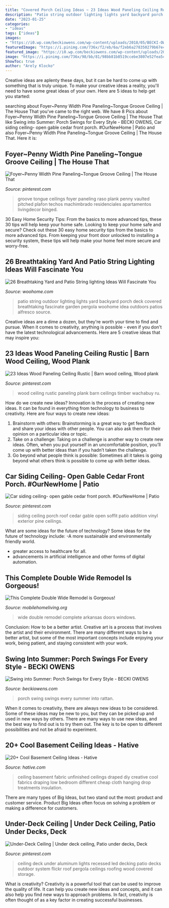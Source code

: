 ```yaml
---
title: "Covered Porch Ceiling Ideas ~ 23 Ideas Wood Paneling Ceiling Rustic"
description: "Patio string outdoor lighting lights yard backyard porch deck covered breathtaking fascinate garden pergola woohome idea outdoors patios alfresco source"
date: "2023-01-25"
categories:
- "ideas"
tags: ["ideas"]
images:
- "https://i0.wp.com/beckiowens.com/wp-content/uploads/2018/05/BECKI-OWENS-Porch-Swings-Rattan.jpg?resize=682%2C1024"
featuredImage: "https://i.pinimg.com/736x/f2/eb/6a/f2eb6a278350279b67e4a32263ae6589.jpg"
featured_image: "https://i0.wp.com/beckiowens.com/wp-content/uploads/2018/05/BECKI-OWENS-Porch-Swings-Rattan.jpg?resize=682%2C1024"
image: "https://i.pinimg.com/736x/98/bb/81/98bb81b8519ccebe3807e52fea5c6e22--decking-ideas-pergola-ideas.jpg"
ShowToc: true
author: "Arely Klocko"
---
```



Creative ideas are aplenty these days, but it can be hard to come up with something that is truly unique. To make your creative ideas a reality, you'll need to have some great ideas of your own. Here are 5 ideas to help get you started: 

	

		
searching about Foyer~Penny Width Pine Paneling~Tongue Groove Ceiling | The House That you've came to the right web. We have 8 Pics about Foyer~Penny Width Pine Paneling~Tongue Groove Ceiling | The House That like Swing into Summer: Porch Swings for Every Style - BECKI OWENS, Car siding ceiling- open gable cedar front porch. #OurNewHome | Patio and also Foyer~Penny Width Pine Paneling~Tongue Groove Ceiling | The House That. Here it is:
		
    
## Foyer~Penny Width Pine Paneling~Tongue Groove Ceiling | The House That

<img loading=lazy src="https://s-media-cache-ak0.pinimg.com/736x/c4/f7/d5/c4f7d51a24b9f5b81519def6b23cc3b3.jpg" onerror="this.onerror=null;this.src='https://tse4.mm.bing.net/th?id=OIP.5IyCF-q2yuX5CCml_0Q7swHaJ3&amp;pid=15.1';" alt="Foyer~Penny Width Pine Paneling~Tongue Groove Ceiling | The House That">

_Source: pinterest.com_

>groove tongue ceilings foyer paneling raso plank penny vaulted pitched plafon techos machimbrado residenciales apartamentos livingdecor binged. 

	

30 Easy Home Security Tips: From the basics to more advanced tips, these 30 tips will help keep your home safe.
Looking to keep your home safe and secure? Check out these 30 easy home security tips from the basics to more advanced tips. From keeping your front door unlocked to installing a security system, these tips will help make your home feel more secure and worry-free.

    
## 26 Breathtaking Yard And Patio String Lighting Ideas Will Fascinate You

<img loading=lazy src="http://www.woohome.com/wp-content/uploads/2015/01/patio-outdoor-string-lights-woohome-23.jpg" onerror="this.onerror=null;this.src='https://tse3.mm.bing.net/th?id=OIP.s7b72o5CqplPDxDZ4KSpzgHaLH&amp;pid=15.1';" alt="26 Breathtaking Yard and Patio String lighting Ideas Will Fascinate You">

_Source: woohome.com_

>patio string outdoor lighting lights yard backyard porch deck covered breathtaking fascinate garden pergola woohome idea outdoors patios alfresco source. 

	

Creative ideas are a dime a dozen, but they're worth your time to find and pursue. When it comes to creativity, anything is possible - even if you don't have the latest technological advancements. Here are 5 creative ideas that may inspire you: 

    
## 23 Ideas Wood Paneling Ceiling Rustic | Barn Wood Ceiling, Wood Plank

<img loading=lazy src="https://i.pinimg.com/736x/f2/eb/6a/f2eb6a278350279b67e4a32263ae6589.jpg" onerror="this.onerror=null;this.src='https://tse3.mm.bing.net/th?id=OIP.yZDM9dMdylXpXNPVubVe7wAAAA&amp;pid=15.1';" alt="23 Ideas Wood Paneling Ceiling Rustic | Barn wood ceiling, Wood plank">

_Source: pinterest.com_

>wood ceiling rustic paneling plank barn ceilings timber wachabuy ru. 

	

How do we create new ideas?
Innovation is the process of creating new ideas. It can be found in everything from technology to business to creativity. Here are four ways to create new ideas:

1. Brainstorm with others: Brainstorming is a great way to get feedback and share your ideas with other people. You can also ask them for their opinion on a particular idea or topic.
2. Take on a challenge: Taking on a challenge is another way to create new ideas. Often, when you put yourself in an uncomfortable position, you’ll come up with better ideas than if you hadn’t taken the challenge.
3. Go beyond what people think is possible: Sometimes all it takes is going beyond what others think is possible to come up with better ideas.

    
## Car Siding Ceiling- Open Gable Cedar Front Porch. #OurNewHome | Patio

<img loading=lazy src="https://i.pinimg.com/736x/cd/c5/8d/cdc58d942f63640ce389d6fe669f7984--garage-addition-future-house.jpg" onerror="this.onerror=null;this.src='https://tse1.mm.bing.net/th?id=OIP.zZ99xJYBfRx1Jvw8iPJshQHaJ3&amp;pid=15.1';" alt="Car siding ceiling- open gable cedar front porch. #OurNewHome | Patio">

_Source: pinterest.com_

>siding ceiling porch roof cedar gable open soffit patio addition vinyl exterior pine ceilings. 

	

What are some ideas for the future of technology?
Some ideas for the future of technology include: 
-A more sustainable and environmentally friendly world. 
- greater access to healthcare for all. 
- advancements in artificial intelligence and other forms of digital automation.

    
## This Complete Double Wide Remodel Is Gorgeous!

<img loading=lazy src="http://mobilehomeliving.org/wp-content/uploads/complete-double-wide-remodel-in-Arkansas-71-500x670.jpg" onerror="this.onerror=null;this.src='https://tse4.mm.bing.net/th?id=OIP.IcN9V9RGnVHTBowKTfRiPgHaJ7&amp;pid=15.1';" alt="This Complete Double Wide Remodel is Gorgeous!">

_Source: mobilehomeliving.org_

>wide double remodel complete arkansas doors windows. 

	

Conclusion: How to be a better artist.
Creative art is a process that involves the artist and their environment. There are many different ways to be a better artist, but some of the most important concepts include enjoying your work, being patient, and staying consistent with your work.

    
## Swing Into Summer: Porch Swings For Every Style - BECKI OWENS

<img loading=lazy src="https://i0.wp.com/beckiowens.com/wp-content/uploads/2018/05/BECKI-OWENS-Porch-Swings-Rattan.jpg?resize=682%2C1024" onerror="this.onerror=null;this.src='https://tse3.mm.bing.net/th?id=OIP.XXaW0V5LJFJeT0qVRf7dIgHaLH&amp;pid=15.1';" alt="Swing into Summer: Porch Swings for Every Style - BECKI OWENS">

_Source: beckiowens.com_

>porch swing swings every summer into rattan. 

	

When it comes to creativity, there are always new ideas to be considered. Some of these ideas may be new to you, but they can be picked up and used in new ways by others. There are many ways to use new ideas, and the best way to find out is to try them out. The key is to be open to different possibilities and not be afraid to experiment.

    
## 20+ Cool Basement Ceiling Ideas - Hative

<img loading=lazy src="https://hative.com/wp-content/uploads/2014/05/basement-ceiling-ideas/10-fabric-basement-ceiling.jpg" onerror="this.onerror=null;this.src='https://tse1.mm.bing.net/th?id=OIP.Uq68x3GP3c-Gd05eaCbOcAHaE7&amp;pid=15.1';" alt="20+ Cool Basement Ceiling Ideas - Hative">

_Source: hative.com_

>ceiling basement fabric unfinished ceilings draped diy creative cool fabrics draping low bedroom different cheap cloth hanging drop treatments insulation. 

	

There are many types of Big Ideas, but two stand out the most: product and customer service. Product Big Ideas often focus on solving a problem or making a difference for customers.

    
## Under-Deck Ceiling | Under Deck Ceiling, Patio Under Decks, Deck

<img loading=lazy src="https://i.pinimg.com/736x/98/bb/81/98bb81b8519ccebe3807e52fea5c6e22--decking-ideas-pergola-ideas.jpg" onerror="this.onerror=null;this.src='https://tse2.mm.bing.net/th?id=OIP.Ldy1Kw6xDNIqbRSjt_v3qwHaFa&amp;pid=15.1';" alt="Under-Deck Ceiling | Under deck ceiling, Patio under decks, Deck">

_Source: pinterest.com_

>ceiling deck under aluminum lights recessed led decking patio decks outdoor system flickr roof pergola ceilings roofing wood covered storage. 

	

What is creativity?
Creativity is a powerful tool that can be used to improve the quality of life. It can help you create new ideas and concepts, and it can also help you find new ways to approach problems. In fact, creativity is often thought of as a key factor in creating successful businesses.

